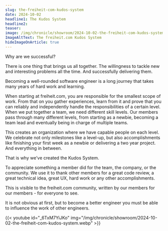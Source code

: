 ```yaml
---
slug: the-freiheit-com-kudos-system
date: 2024-10-02
headline1: The Kudos System
headline2:
teaser:
image: /img/chronicle/showroom/2024-10-02-the-freiheit-com-kudos-system.webp
ImageAltText: The freiheit.com Kudos System
hideImageOnArticle: true
---
```


Why are we successful?

There is one thing that brings us all together. The willingness to tackle new and interesting problems all the time. And successfully delivering them.

Becoming a well-rounded software engineer is a long journey that takes many years of hard work and learning.

When starting at freiheit.com, you are responsible for the smallest scope of work. From that on you gather experiences, learn from it and prove that you can reliably and independently handle the responsibilities of a certain level.
When we put together a team, we need different skill levels.
Our members pass through many different levels, from starting as a newbie, becoming a team lead and eventually being in charge of multiple teams.

This creates an organization where we have capable people on each level.
We celebrate not only milestones like a level-up, but also accomplishments like finishing your first week as a newbie or delivering a two year project. And everything in between.

That is why we’ve created the Kudos System.

To appreciate something a member did for the team, the company, or the community. We use it to thank other members for a great code review, a great technical idea, great UX, hard work or any other accomplishments.

This is visible to the freiheit.com community, written by our members for our members - for everyone to see.

It is not obvious at first, but to become a better engineer you must be able to influence the work of other engineers.

{{< youtube id="_6TxM7YiJKo" img="/img/chronicle/showroom/2024-10-02-the-freiheit-com-kudos-system.webp" >}}
